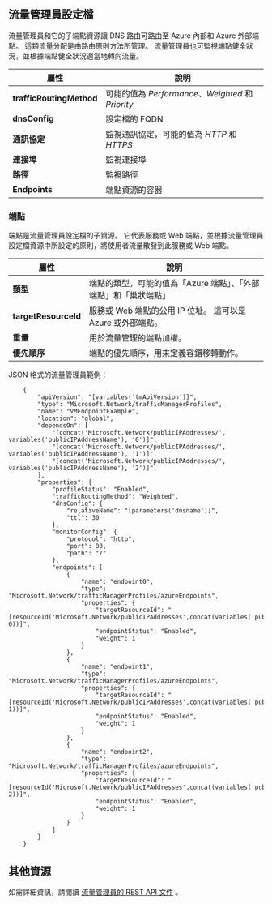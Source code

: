 ## <a name="traffic-manager-profile"></a>流量管理員設定檔
流量管理員和它的子端點資源讓 DNS 路由可路由至 Azure 內部和 Azure 外部端點。 這類流量分配是由路由原則方法所管理。 流量管理員也可監視端點健全狀況，並根據端點健全狀況適當地轉向流量。 

| 屬性 | 說明 |
| --- | --- |
| **trafficRoutingMethod** |可能的值為 *Performance*、*Weighted* 和 *Priority* |
| **dnsConfig** |設定檔的 FQDN |
| **通訊協定** |監視通訊協定，可能的值為 *HTTP* 和 *HTTPS* |
| **連接埠** |監視連接埠 |
| **路徑** |監視路徑 |
| **Endpoints** |端點資源的容器 |

### <a name="endpoint"></a>端點
端點是流量管理員設定檔的子資源。 它代表服務或 Web 端點，並根據流量管理員設定檔資源中所設定的原則，將使用者流量散發到此服務或 Web 端點。 

| 屬性 | 說明 |
| --- | --- |
| **類型** |端點的類型，可能的值為「Azure 端點」、「外部端點」和「巢狀端點」 |
| **targetResourceId** |服務或 Web 端點的公用 IP 位址。 這可以是 Azure 或外部端點。 |
| **重量** |用於流量管理的端點加權。 |
| **優先順序** |端點的優先順序，用來定義容錯移轉動作。 |

JSON 格式的流量管理員範例： 

        {
            "apiVersion": "[variables('tmApiVersion')]",
            "type": "Microsoft.Network/trafficManagerProfiles",
            "name": "VMEndpointExample",
            "location": "global",
            "dependsOn": [
                "[concat('Microsoft.Network/publicIPAddresses/', variables('publicIPAddressName'), '0')]",
                "[concat('Microsoft.Network/publicIPAddresses/', variables('publicIPAddressName'), '1')]",
                "[concat('Microsoft.Network/publicIPAddresses/', variables('publicIPAddressName'), '2')]",
            ],
            "properties": {
                "profileStatus": "Enabled",
                "trafficRoutingMethod": "Weighted",
                "dnsConfig": {
                    "relativeName": "[parameters('dnsname')]",
                    "ttl": 30
                },
                "monitorConfig": {
                    "protocol": "http",
                    "port": 80,
                    "path": "/"
                },
                "endpoints": [
                    {
                        "name": "endpoint0",
                        "type": "Microsoft.Network/trafficManagerProfiles/azureEndpoints",
                        "properties": {
                            "targetResourceId": "[resourceId('Microsoft.Network/publicIPAddresses',concat(variables('publicIPAddressName'), 0))]",
                            "endpointStatus": "Enabled",
                            "weight": 1
                        }
                    },
                    {
                        "name": "endpoint1",
                        "type": "Microsoft.Network/trafficManagerProfiles/azureEndpoints",
                        "properties": {
                            "targetResourceId": "[resourceId('Microsoft.Network/publicIPAddresses',concat(variables('publicIPAddressName'), 1))]",
                            "endpointStatus": "Enabled",
                            "weight": 1
                        }
                    },
                    {
                        "name": "endpoint2",
                        "type": "Microsoft.Network/trafficManagerProfiles/azureEndpoints",
                        "properties": {
                            "targetResourceId": "[resourceId('Microsoft.Network/publicIPAddresses',concat(variables('publicIPAddressName'), 2))]",
                            "endpointStatus": "Enabled",
                            "weight": 1
                        }
                    }
                ]
            }
        }


## <a name="additional-resources"></a>其他資源
如需詳細資訊，請閱讀 [流量管理員的 REST API 文件](https://msdn.microsoft.com/library/azure/mt163664.aspx) 。

